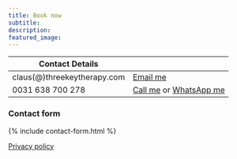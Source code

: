 ```yaml
---
title: Book now
subtitle: 
description:
featured_image: 
---
```


| Contact Details                                   |     |
|---------------------------------------------------|----------------|
| claus(@)threekeytherapy.com                       | <a href="mailto:claus@threekeytherapy.com" class="button button--small">Email me</a> |
| 0031 638 700 278                                  | <a href="tel:0031638700278" class="button button--small">Call me</a> or <a href="https://wa.me/31638700278?text=I'm%20interested%20in%20booking%20a%20body%20therapy%20session" class="button button--small">WhatsApp me</a> |


### Contact form

{% include contact-form.html %}

[Privacy policy](../privacy-policy)

<!-- 
### Availability

Here are some times I am still available.
If none of these work for you, please reach out and we can find another time.

<iframe id="open-web-calendar" 
    style="background:url('https://raw.githubusercontent.com/niccokunzmann/open-web-calendar/master/static/img/loaders/circular-loader.gif') center center no-repeat;"
    src="https://open-web-calendar.hosted.quelltext.eu/calendar.html?controls=next&amp;controls=previous&amp;controls=date&amp;css=.dhx_cal_navline%2C%20.dhx_scale_bar%2C%20.dhx_cal_container%2C%20.dhx_cal_header%20%7Bbackground-color%3A%20%23FAF6DB%3B%7D%0A.event%2C%20.dhx_cal_tab.active%2C%20.dhx_cal_tab.active%3Ahover%20%7Bbackground-color%3A%20%237A1502%3B%7D%20.dhx_month_head%2C%20.dhx_cal_tab%2C%20.dhx_cal_today_button%20%7Bcolor%3A%20%237A1502%3B%7D%20.dhx_cal_tab%2C%20.dhx_cal_tab.active%20%7Bborder-color%3A%20%237A1502%3B%7D%0A&amp;date=2024-06-17&amp;ending_hour=21&amp;start_of_week=work&amp;starting_hour=9&amp;tab=week&amp;tabs=&amp;title=Three%20Key%20Therapy&amp;url=https%3A%2F%2Fcalendar.proton.me%2Fapi%2Fcalendar%2Fv1%2Furl%2FTRvI-ZEcquGcUPP8tER8_LPMspT7_paTXMhvnhc9fNPrII-TaDCWBH-FCe_btlIgLy09FdxK8rcPt6XR8WHIjg%3D%3D%2Fcalendar.ics%3FCacheKey%3DPaauEkjHUSNAseHgpyck8w%253D%253D%26PassphraseKey%3DeiqOz-sbYEbNs6I0Ezfqh0if2TS-7xoBvOdkKcPMvMo%253D&amp;url=https%3A%2F%2Fcalendar.proton.me%2Fapi%2Fcalendar%2Fv1%2Furl%2FC9e31OiEwrwLnSQqgIyGWi3nH0BYdsP50BYVTo4yKkX16djqh1lhnmp1XQogZ5HBkplV9oqSqeT7w4cUNaACyQ%3D%3D%2Fcalendar.ics%3FCacheKey%3Dz5igutrCBVbqfOAomQrLIQ%253D%253D"
    sandbox="allow-scripts allow-same-origin allow-top-navigation"
    allowTransparency="true" scrolling="no" 
    frameborder="0" height="600px" width="100%"></iframe>
    
  -->